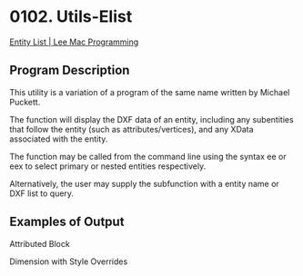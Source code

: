 # 0102. Utils-Elist

[Entity List | Lee Mac Programming](http://www.lee-mac.com/entitylist.html)

## Program Description

This utility is a variation of a program of the same name written by Michael Puckett.

The function will display the DXF data of an entity, including any subentities that follow the entity (such as attributes/vertices), and any XData associated with the entity.

The function may be called from the command line using the syntax ee or eex to select primary or nested entities respectively.

Alternatively, the user may supply the subfunction with a entity name or DXF list to query.

## Examples of Output

Attributed Block

Dimension with Style Overrides